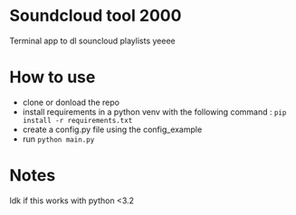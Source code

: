 # Soundcloud tool 2000
Terminal app to dl souncloud playlists yeeee


# How to use
- clone or donload the repo
- install requirements in a python venv with the following command : `pip install -r requirements.txt`
- create a config.py file using the config_example
- run `python main.py`


# Notes
Idk if this works with python <3.2
